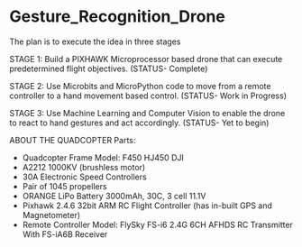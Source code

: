 # Gesture_Recognition_Drone
The plan is to execute the idea in three stages

STAGE 1: Build a PIXHAWK Microprocessor based drone that can execute predetermined flight objectives. (STATUS- Complete)

STAGE 2: Use Microbits and MicroPython code to move from a remote controller to a hand movement based control. (STATUS- Work in Progress)

STAGE 3: Use Machine Learning and Computer Vision to enable the drone to react to hand gestures and act accordingly. (STATUS- Yet to begin)

ABOUT THE QUADCOPTER
Parts:
  * Quadcopter Frame Model: F450 HJ450 DJI
  * A2212 1000KV (brushless motor)
  * 30A Electronic Speed Controllers 
  * Pair of 1045 propellers
  * ORANGE LiPo Battery 3000mAh, 30C, 3 cell 11.1V
  * Pixhawk 2.4.6 32bit ARM RC Flight Controller (has in-built GPS and Magnetometer)
  * Remote Controller Model: FlySky FS-i6 2.4G 6CH AFHDS RC Transmitter With FS-iA6B Receiver
  
